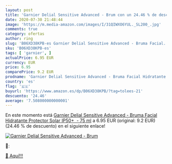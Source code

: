 ```yaml
---
layout: post
title: 'Garnier Delial Sensitive Advanced - Brum con un 24.46 % de descuento'
date: 2020-07-30 21:48:44
image: 'https://m.media-amazon.com/images/I/31QIWXO6YUL._SL200_.jpg'
comments: true
category: ofertas
author: ring
slug: 'B06XD38KPB-es Garnier Delial Sensitive Advanced - Bruma Facial...'
sku: 'B06XD38KPB-es'
tags: [ 'garnier', ]
actualPrice: 6.95 EUR
currency: EUR
price: 6.95
comparePrice: 9.2 EUR
prodname: 'Garnier Delial Sensitive Advanced - Bruma Facial Hidratante Protector Solar IP50+  - 75 ml'
country: 'es'
flag: '🇪🇸'
buyurl: 'https://www.amazon.es/dp/B06XD38KPB/?tag=tolees-21'
descuento: '24.46'
average: '7.508000000000001'
---
```


En este momento está [Garnier Delial Sensitive Advanced - Bruma Facial Hidratante Protector Solar IP50+  - 75 ml](https://www.amazon.es/dp/B06XD38KPB/?tag=tolees-21) a 6.95 EUR (original: 9.2 EUR) (24.46 %  de descuento) en el siguiente enlace!

[![Garnier Delial Sensitive Advanced - Brum](https://m.media-amazon.com/images/I/31QIWXO6YUL._SL200_.jpg)](https://www.amazon.es/dp/B06XD38KPB/?tag=tolees-21)

🔎:


[🛒 Aquí!!!](https://www.amazon.es/dp/B06XD38KPB/?tag=tolees-21)
